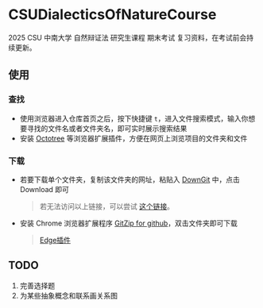 # CSUDialecticsOfNatureCourse

2025 CSU 中南大学 自然辩证法 研究生课程 期末考试 复习资料，在考试前会持续更新。

## 使用

### 查找

- 使用浏览器进入仓库首页之后，按下快捷键 `t`，进入文件搜索模式，输入你想要寻找的文件名或者文件夹名，即可实时展示搜索结果
- 安装 [Octotree](https://www.octotree.io/) 等浏览器扩展插件，方便在网页上浏览项目的文件夹和文件

### 下载

- 若要下载单个文件夹，复制该文件夹的网址，粘贴入 [DownGit](https://minhaskamal.github.io/DownGit/#/home) 中，点击 Download 即可

  > 若无法访问以上链接，可以尝试 [这个链接](http://zhoudaxiaa.gitee.io/downgit/#/home)。
- 安装 Chrome 浏览器扩展程序 [GitZip for github](https://chrome.google.com/webstore/detail/gitzip-for-github/ffabmkklhbepgcgfonabamgnfafbdlkn)，双击文件夹即可下载
  > [Edge插件](https://microsoftedge.microsoft.com/addons/detail/gitzip-for-github/nlgkiabjnbdndgblhcaobimbpifcdkjj?hl=zh-CN)

## TODO

1. 完善选择题
2. 为某些抽象概念和联系画关系图

